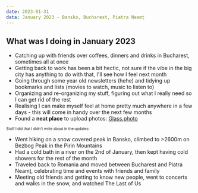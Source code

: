 ```yaml
---
date: 2023-01-31
data: January 2023 - Bansko, Bucharest, Piatra Neamț
---
```


## What was I doing in January 2023

- Catching up with friends over coffees, dinners and drinks in Bucharest, sometimes all at once
- Getting back to work has been a bit hectic, not sure if the vibe in the big city has anything to do with that, I'll see how I feel next month
- Going through some year old newsletters (hehe) and tidying up bookmarks and lists (movies to watch, music to listen to)
- Organizing and re-organizing my stuff, figuring out what I really need so I can get rid of the rest
- Realising I can make myself feel at home pretty much anywhere in a few days - this will come in handy over the next few months
- Found a **neat place** to upload photos: [Glass.photo](https://glass.photo/nvm)

<sub><sup>Stuff I did that I didn't write about in the updates:</sup></sub>
- Went hiking on a snow covered peak in Bansko, climbed to >2600m on Bezbog Peak in the Pirin Mountains
- Had a cold bath in a river on the 2nd of January, then kept having cold showers for the rest of the month
- Traveled back to Romania and moved between Bucharest and Piatra Neamț, celebrating time and events with friends and family
- Meeting old friends and getting to know new people, went to concerts and walks in the snow, and watched The Last of Us
